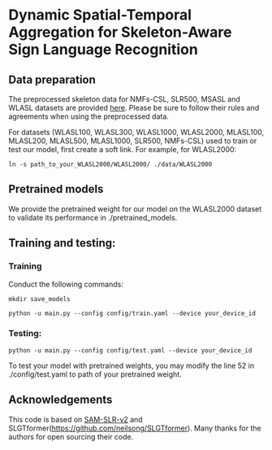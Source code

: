 # Dynamic Spatial-Temporal Aggregation for Skeleton-Aware Sign Language Recognition

## Data preparation
The preprocessed skeleton data for NMFs-CSL, SLR500, MSASL and WLASL datasets are provided [here](https://mega.nz/folder/JytAARrA#76Ug-Khu-8Eskmrw1HhMCQ). Please be sure to follow their rules and agreements when using the preprocessed data.

For datasets (WLASL100, WLASL300, WLASL1000, WLASL2000, MLASL100, MLASL200, MLASL500, MLASL1000, SLR500, NMFs-CSL) used to train or test our model, first create a soft link. For example, for WLASL2000:
```
ln -s path_to_your_WLASL2000/WLASL2000/ ./data/WLASL2000
```
## Pretrained models
We provide the pretrained weight for our model on the WLASL2000 dataset to validate its performance in ./pretrained_models.

## Training and testing:
### Training

Conduct the following commands: 
```
mkdir save_models
```
```
python -u main.py --config config/train.yaml --device your_device_id
```

### Testing:
```
python -u main.py --config config/test.yaml --device your_device_id
```

To test your model with pretrained weights, you may modify the line 52 in ./config/test.yaml to path of your pretrained weight.

## Acknowledgements

This code is based on [SAM-SLR-v2](https://github.com/jackyjsy/SAM-SLR-v2) and SLGTformer(https://github.com/neilsong/SLGTformer). Many thanks for the authors for open sourcing their code.
